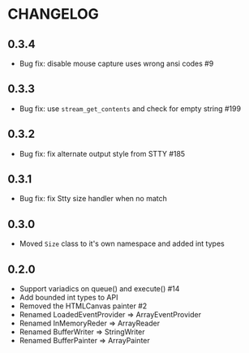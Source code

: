 CHANGELOG
=========

## 0.3.4

- Bug fix: disable mouse capture uses wrong ansi codes #9

## 0.3.3

- Bug fix: use `stream_get_contents` and check for empty string #199

## 0.3.2

- Bug fix: fix alternate output style from STTY #185

## 0.3.1

- Bug fix: fix Stty size handler when no match

## 0.3.0

- Moved `Size` class to it's own namespace and added int types

## 0.2.0

- Support variadics on queue() and execute() #14
- Add bounded int types to API
- Removed the HTMLCanvas painter #2
- Renamed LoadedEventProvider => ArrayEventProvider
- Renamed InMemoryReder => ArrayReader
- Renamed BufferWriter => StringWriter
- Renamed BufferPainter => ArrayPainter

